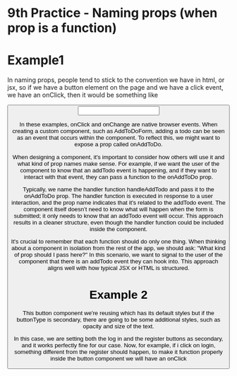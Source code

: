 # 9th Practice - Naming props (when prop is a function)

# Example1

In naming props, people tend to stick to the convention we have in html, or jsx, so if we have a button element on the page
and we have a click event, we have an onClick, then it would be something like

<button onClick={handleClick} />
<input onChange={handleChange} />

In these examples, onClick and onChange are native browser events. When creating a custom component, such as AddToDoForm, adding a todo can be seen as an event that occurs within the component. To reflect this, we might want to expose a prop called onAddToDo.

When designing a component, it's important to consider how others will use it and what kind of prop names make sense. For example, if we want the user of the component to know that an addTodo event is happening, and if they want to interact with that event, they can pass a function to the onAddToDo prop.

Typically, we name the handler function handleAddTodo and pass it to the onAddToDo prop. The handler function is executed in response to a user interaction, and the prop name indicates that it's related to the addTodo event. The component itself doesn’t need to know what will happen when the form is submitted; it only needs to know that an addTodo event will occur. This approach results in a cleaner structure, even though the handler function could be included inside the component.

It's crucial to remember that each function should do only one thing. When thinking about a component in isolation from the rest of the app, we should ask: "What kind of prop should I pass here?" In this scenario, we want to signal to the user of the component that there is an addTodo event they can hook into. This approach aligns well with how typical JSX or HTML is structured.

# Example 2

This button component we're reusing which has its default styles but if the buttonType is secondary, there are going to
be some additional styles, such as opacity and size of the text.

In this case, we are setting both the log in and the register buttons as secondary, and it works perfectly fine for our case.
Now, for example, if i click on login, something different from the register should happen, to make it function properly
inside the button component we will have an onClick 



